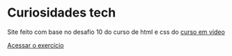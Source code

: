 # Curiosidades tech
 Site feito com base no desafio 10 do curso de html e css do <a href="https://www.cursoemvideo.com/">curso em video</a>

 <a href="https://murilomonte.github.io/Curiosidades-tech/index.html">Acessar o exercício</a>
